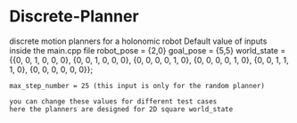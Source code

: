# Discrete-Planner
discrete motion planners for a holonomic robot
Default value of inputs inside the main.cpp file
	robot_pose = {2,0}
	goal_pose  = {5,5}
	world_state = {{0, 0, 1, 0, 0, 0},
                       {0, 0, 1, 0, 0, 0},
                       {0, 0, 0, 0, 1, 0},
                       {0, 0, 0, 0, 1, 0},
                       {0, 0, 1, 1, 1, 0},
                       {0, 0, 0, 0, 0, 0}};

	max_step_number = 25 (this input is only for the random planner)
	
	you can change these values for different test cases
	here the planners are designed for 2D square world_state
